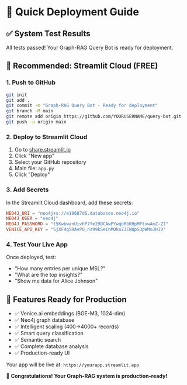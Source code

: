 # 🚀 Quick Deployment Guide

## ✅ System Test Results
All tests passed! Your Graph-RAG Query Bot is ready for deployment.

## 🎯 Recommended: Streamlit Cloud (FREE)

### 1. Push to GitHub
```bash
git init
git add .
git commit -m "Graph-RAG Query Bot - Ready for deployment"
git branch -M main
git remote add origin https://github.com/YOURUSERNAME/query-bot.git
git push -u origin main
```

### 2. Deploy to Streamlit Cloud
1. Go to [share.streamlit.io](https://share.streamlit.io)
2. Click "New app"
3. Select your GitHub repository
4. Main file: `app.py`
5. Click "Deploy"

### 3. Add Secrets
In the Streamlit Cloud dashboard, add these secrets:

```toml
NEO4J_URI = "neo4j+s://e10687d6.databases.neo4j.io"
NEO4J_USER = "neo4j"
NEO4J_PASSWORD = "t5KwbwanUivhP7fe29DCAwPYwqbRbKHpMFtxwAmZ-ZI"
VENICE_API_KEY = "SjXF4gSRAvPU_nz99kSeInMOkoZJCNQpSDpWMoJHJ0"
```

### 4. Test Your Live App
Once deployed, test:
- "How many entries per unique MSL?"
- "What are the top insights?"
- "Show me data for Alice Johnson"

## 🌟 Features Ready for Production
- ✅ Venice.ai embeddings (BGE-M3, 1024-dim)
- ✅ Neo4j graph database
- ✅ Intelligent scaling (400→4000+ records)
- ✅ Smart query classification
- ✅ Semantic search
- ✅ Complete database analysis
- ✅ Production-ready UI

Your app will be live at: `https://yourapp.streamlit.app`

🎉 **Congratulations! Your Graph-RAG system is production-ready!** 